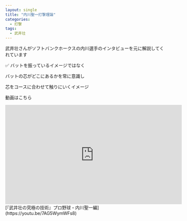 ```yaml
---
layout: single
title: "内川聖一打撃理論"
categories:
  - 打撃
tags:
  - 武井壮
---
```


武井壮さんがソフトバンクホークスの内川選手のインタビューを元に解説してくれています

✅ バットを振っているイメージではなく

バットの芯がどこにあるかを常に意識し

芯をコースに合わせて触りにいくイメージ


動画はこちら
<iframe width="560" height="315" src="https://www.youtube.com/embed/7AG5WymWFs8" frameborder="0" allow="accelerometer; autoplay; encrypted-media; gyroscope; picture-in-picture" allowfullscreen></iframe>
[『武井壮の究極の技術』プロ野球・内川聖一編](https://youtu.be/7AG5WymWFs8)